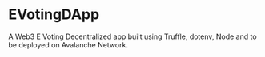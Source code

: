 # EVotingDApp
A Web3 E Voting Decentralized app built using Truffle, dotenv, Node and to be deployed on Avalanche Network. 
